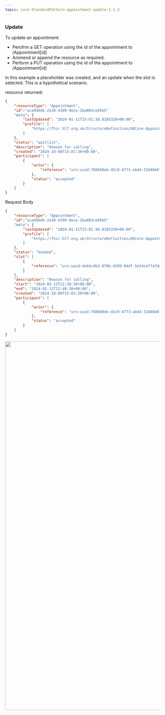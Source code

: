 ```yaml
---
topic: core-StandardPattern-appointment-update-1.1.3
---
```


### Update

To update an appointment:

* Perofrm a GET operation using the id of the appointment to /Appointment[id]
* Ammend or append the resource as required.
* Perform a PUT operation using the id of the appointment to /Appointment[id]

In this example a placeholder was created, and an update when the slot is selected. This is a hypothetical scenario.

resource returned:
```json
{
	"resourceType": "Appointment",
    "id":"aca94bdb-2e38-4399-9ece-2ba083ce65b5"
	"meta": {
		"lastUpdated": "2024-01-11T15:01:30.8185338+00:00",
		"profile": [
			"https://fhir.hl7.org.uk/StructureDefinition/UKCore-Appointment"
		]
	},
	"status": "waitlist",
	"description": "Reason for calling",
	"created": "2024-10-08T15:01:30+00:00",
	"participant": [
		{
			"actor": {
				"reference": "urn:uuid:788660eb-d2c9-4773-abd4-318484673fb2"
			},
			"status": "accepted"
		}
	]
}
```

Request Body

```json
{
	"resourceType": "Appointment",
    "id":"aca94bdb-2e38-4399-9ece-2ba083ce65b5"
	"meta": {
		"lastUpdated": "2024-01-11T15:01:30.8185338+00:00",
		"profile": [
			"https://fhir.hl7.org.uk/StructureDefinition/UKCore-Appointment"
		]
	},
	"status": "booked",
    "slot": [
        {
            "reference": "urn:uuid:deb4c4b3-870b-4599-84df-5e54cef7afda"
        }
    ],
	"description": "Reason for calling",
	"start": "2024-02-12T12:30:30+00:00",
	"end": "2024-02-12T12:40:30+00:00",
	"created": "2024-10-08T15:01:30+00:00",
	"participant": [
		{
			"actor": {
				"reference": "urn:uuid:788660eb-d2c9-4773-abd4-318484673fb2"
			},
			"status": "accepted"
		}
	]
}
```
<a href="https://raw.githubusercontent.com/NHSDigital/NHSDigital-FHIR-BookingAndReferrals/main/BaRS-images/images/SequenceDiagrams/BaRS_Foundation_Update.drawio.svg" target="_blank"><img src="https://raw.githubusercontent.com/NHSDigital/NHSDigital-FHIR-BookingAndReferrals/main/BaRS-images/images/SequenceDiagrams/BaRS_Foundation_Update.drawio.svg" width="1200"></img></a>
